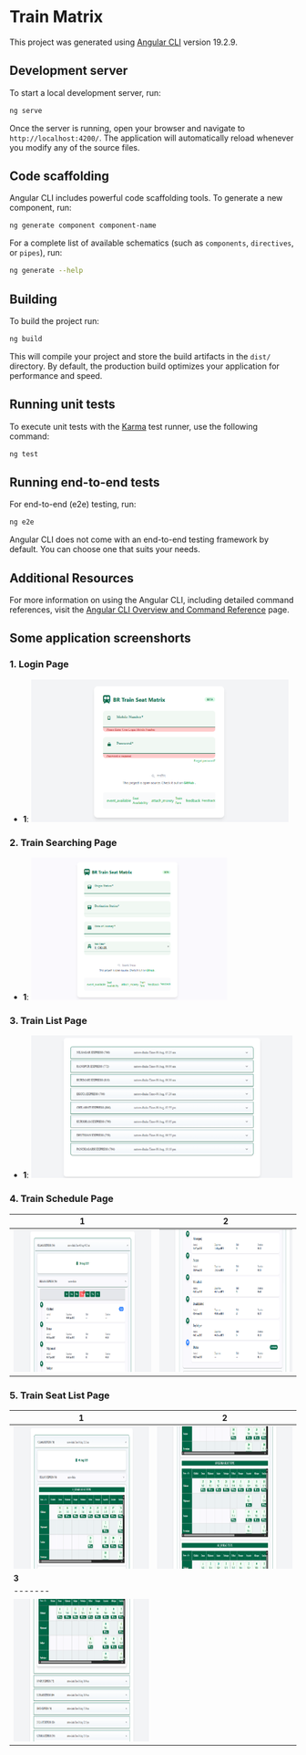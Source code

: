 # Train Matrix

This project was generated using [Angular CLI](https://github.com/angular/angular-cli) version 19.2.9.

## Development server

To start a local development server, run:

```bash
ng serve
```

Once the server is running, open your browser and navigate to `http://localhost:4200/`. The application will automatically reload whenever you modify any of the source files.

## Code scaffolding

Angular CLI includes powerful code scaffolding tools. To generate a new component, run:

```bash
ng generate component component-name
```

For a complete list of available schematics (such as `components`, `directives`, or `pipes`), run:

```bash
ng generate --help
```

## Building

To build the project run:

```bash
ng build
```

This will compile your project and store the build artifacts in the `dist/` directory. By default, the production build optimizes your application for performance and speed.

## Running unit tests

To execute unit tests with the [Karma](https://karma-runner.github.io) test runner, use the following command:

```bash
ng test
```

## Running end-to-end tests

For end-to-end (e2e) testing, run:

```bash
ng e2e
```

Angular CLI does not come with an end-to-end testing framework by default. You can choose one that suits your needs.

## Additional Resources

For more information on using the Angular CLI, including detailed command references, visit the [Angular CLI Overview and Command Reference](https://angular.dev/tools/cli) page.

## Some application screenshorts
### 1. Login Page

- **1**: <img src="src/assets/sc/login.png" height="250">


### 2. Train Searching Page

- **1**: <img src="src/assets/sc/search.png" height="250">


### 3. Train List Page

- **1**: <img src="src/assets/sc/tr-search.png" height="250">


### 4. Train Schedule Page

| **1** | **2** |
|-------|-------|
| <img src="src/assets/sc/s-dt1.png" height="250"> | <img src="src/assets/sc/s-dt2.png" height="250"> |


### 5. Train Seat List Page

| **1** | **2** |
|-------|-------|
| <img src="src/assets/sc/seat1.png" height="250"> | <img src="src/assets/sc/seat2.png" height="250"> |
| **3** |
|-------|
| <img src="src/assets/sc/seat3.png" height="250"> |


